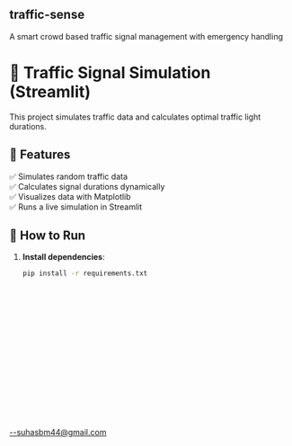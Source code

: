 ## traffic-sense
A smart crowd based traffic signal management with emergency handling
# 🚦 Traffic Signal Simulation (Streamlit)

This project simulates traffic data and calculates optimal traffic light durations.

## 📌 Features
✅ Simulates random traffic data                                                                                                                                             
✅ Calculates signal durations dynamically                                                                                                                                   
✅ Visualizes data with Matplotlib                                                                                                                                           
✅ Runs a live simulation in Streamlit                                                                                                                                       

## 🚀 How to Run
1. **Install dependencies**:
   ```sh
   pip install -r requirements.txt




















--suhasbm44@gmail.com
